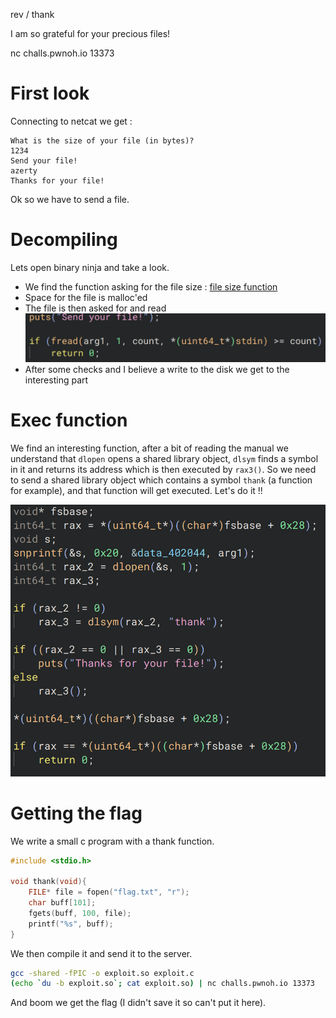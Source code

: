 rev / thank

I am so grateful for your precious files!

nc challs.pwnoh.io 13373

# First look

Connecting to netcat we get :
```
What is the size of your file (in bytes)?
1234
Send your file!
azerty
Thanks for your file!
```

Ok so we have to send a file.

# Decompiling

Lets open binary ninja and take a look.
- We find the function asking for the file size : [file size function](ask_file_size.png)
- Space for the file is malloc'ed
- The file is then asked for and read ![](ask_file.png)
- After some checks and I believe a write to the disk we get to the interesting part

# Exec function

We find an interesting function, after a bit of reading the manual we understand that `dlopen` opens a shared library object, `dlsym` finds a symbol in it and returns its address which is then executed by `rax3()`.
So we need to send a shared library object which contains a symbol `thank` (a function for example), and that function will get executed.
Let's do it !!

![](exec_function.png)

# Getting the flag

We write a small c program with a thank function.

```c
#include <stdio.h>

void thank(void){
    FILE* file = fopen("flag.txt", "r");
    char buff[101];
    fgets(buff, 100, file);
    printf("%s", buff);
}
```

We then compile it and send it to the server.

```bash
gcc -shared -fPIC -o exploit.so exploit.c
(echo `du -b exploit.so`; cat exploit.so) | nc challs.pwnoh.io 13373
```

And boom we get the flag (I didn't save it so can't put it here).
